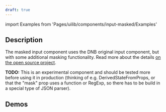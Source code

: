 ```yaml
---
draft: true
---
```


import Examples from 'Pages/uilib/components/input-masked/Examples'

## Description

The masked input component uses the DNB original input component, but with some additional masking functionality. Read more about the details [on the open source project](github.com/sanniassin/react-input-mask).

**TODO:** This is an experimental component and should be tested more before using it in production (thinking of e.g. DerivedStateFromProps, or that the "mask" prop uses a function or RegExp, so there has to be build in a special type of JSON parser).

## Demos

<Examples />
